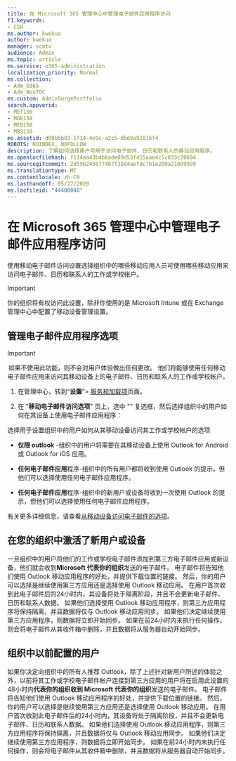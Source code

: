 ```yaml
---
title: 在 Microsoft 365 管理中心中管理电子邮件应用程序访问
f1.keywords:
- CSH
ms.author: kwekua
author: kwekua
manager: scotv
audience: Admin
ms.topic: article
ms.service: o365-administration
localization_priority: Normal
ms.collection:
- Adm_O365
- Adm_NonTOC
ms.custom: AdminSurgePortfolio
search.appverid:
- MET150
- MOE150
- MED150
- MBS150
ms.assetid: d00b6b83-1f14-4e9c-a2c5-dbd9a92816f4
ROBOTS: NOINDEX, NOFOLLOW
description: 了解如何选择用户可用于访问电子邮件、日历和联系人的移动应用程序。
ms.openlocfilehash: f114aa43b4bbade09d53f415aae4c5c033c20694
ms.sourcegitcommit: 2d59b24b877487f3b84aefdc7b1e200a21009999
ms.translationtype: MT
ms.contentlocale: zh-CN
ms.lasthandoff: 05/27/2020
ms.locfileid: "44400048"
---
```

# <a name="manage-email-app-access-in-the-microsoft-365-admin-center"></a>在 Microsoft 365 管理中心中管理电子邮件应用程序访问

使用移动电子邮件访问设置选择组织中的哪些移动应用人员可使用哪些移动应用来访问电子邮件、日历和联系人的工作或学校帐户。
  
> [!IMPORTANT]
> 你的组织将有权访问此设置，除非你使用的是 Microsoft Intune 或在 Exchange 管理中心中配置了移动设备管理设置。 
  
## <a name="manage-email-app-options"></a>管理电子邮件应用程序选项

> [!IMPORTANT]
>  如果不使用此功能，则不会对用户体验做出任何更改。 他们将能够使用任何移动电子邮件应用来访问其移动设备上的电子邮件、日历和联系人的工作或学校帐户。 
    
1. 在管理中心，转到“**设置**”\> <a href="https://go.microsoft.com/fwlink/p/?linkid=2053743" target="_blank">服务和加载项</a>页面。 

2. 在 "**移动电子邮件访问选项**" 页上，选中 "" 复选框，然后选择组织中的用户如何在其设备上使用电子邮件应用程序：
  
选择用于设置组织中的用户如何从其移动设备访问其工作或学校帐户的选项
  
- **仅限 outlook** -组织中的用户将需要在其移动设备上使用 Outlook for Android 或 Outlook for iOS 应用。 
    
- **任何电子邮件应用**程序-组织中的所有用户都将收到使用 Outlook 的提示，但他们可以选择使用任何电子邮件应用程序。 
    
- **任何电子邮件应用**程序-组织中的新用户或设备将收到一次使用 Outlook 的提示，但他们可以选择使用任何电子邮件应用程序。 
    
有关更多详细信息，请查看[从移动设备访问电子邮件的选项](access-email-from-a-mobile-device.md)。
  
## <a name="new-user-or-device-is-activated-in-your-organization"></a>在您的组织中激活了新用户或设备

一旦组织中的用户将他们的工作或学校电子邮件添加到第三方电子邮件应用或新设备，他们就会收到**Microsoft 代表你的组织**发送的电子邮件。 电子邮件将告知他们使用 Outlook 移动应用程序的好处，并提供下载位置的链接。 然后，你的用户可以选择是继续使用第三方应用还是选择使用 Outlook 移动应用。 在用户首次收到此电子邮件后的24小时内，其设备将处于隔离阶段，并且不会更新电子邮件、日历和联系人数据。 如果他们选择使用 Outlook 移动应用程序，则第三方应用程序将保持隔离，并且数据将仅与 Outlook 移动应用同步。 如果他们决定继续使用第三方应用程序，则数据将立即开始同步。 如果在前24小时内未执行任何操作，则会将电子邮件从其收件箱中删除，并且数据将从服务器自动开始同步。
  
## <a name="previously-configured-users-in-your-organization"></a>组织中以前配置的用户

如果你决定向组织中的所有人推荐 Outlook，除了上述针对新用户所述的体验之外，以前将其工作或学校电子邮件帐户连接到第三方应用的用户将在启用此设置的48小时内**代表你的组织收到 Microsoft 代表你的组织**发送的电子邮件。 电子邮件将告知他们使用 Outlook 移动应用程序的好处，并提供下载位置的链接。 然后，你的用户可以选择是继续使用第三方应用还是选择使用 Outlook 移动应用。 在用户首次收到此电子邮件后的24小时内，其设备将处于隔离阶段，并且不会更新电子邮件、日历和联系人数据。 如果他们选择使用 Outlook 移动应用程序，则第三方应用程序将保持隔离，并且数据将仅与 Outlook 移动应用同步。 如果他们决定继续使用第三方应用程序，则数据将立即开始同步。 如果在前24小时内未执行任何操作，则会将电子邮件从其收件箱中删除，并且数据将从服务器自动开始同步。 
  


